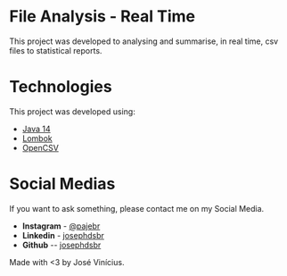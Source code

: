 # File Analysis - Real Time

This project was developed to analysing and summarise, in real time, csv files to statistical reports.

# Technologies

This project was developed using:
 * [Java 14](https://openjdk.java.net/projects/jdk/14/)
 * [Lombok](https://projectlombok.org/)
 * [OpenCSV](http://opencsv.sourceforge.net/)
 
 # Social Medias
 
 If you want to ask something, please contact me on my Social Media.
 * **Instagram** - [@pajebr](https://www.instagram.com/pajebr/)
 * **Linkedin** - [josephdsbr](https://www.linkedin.com/in/josephdsbr)
 * **Github** -- [josephdsbr](https://github.com/josephdsbr)
 
 Made with <3 by José Vinícius.